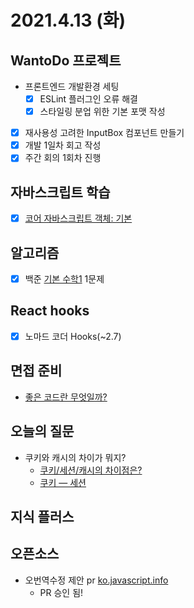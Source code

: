 # 2021.4.13 (화)

## WantoDo 프로젝트

- 프론트엔드 개발환경 세팅
  - [x] ESLint 플러그인 오류 해결
  - [x] 스타일링 분업 위한 기본 포맷 작성
- [x] 재사용성 고려한 InputBox 컴포넌트 만들기
- [x] 개발 1일차 회고 작성
- [x] 주간 회의 1회차 진행

## 자바스크립트 학습

- [x] [코어 자바스크립트 객체: 기본](https://ko.javascript.info/object-basics)

## 알고리즘

- [x] 백준 [기본 수학1](https://www.acmicpc.net/step/8) 1문제

## React hooks

- [x] 노마드 코더 Hooks(~2.7)

## 면접 준비

- [좋은 코드란 무엇일까?](https://jbee.io/etc/what-is-good-code/)

## 오늘의 질문

- 쿠키와 캐시의 차이가 뭐지?
  - [쿠키/세션/캐시의 차이점은?](https://ryusae.tistory.com/7)
  - [쿠키 — 세션](https://medium.com/@aksgh10230069/%EC%BF%A0%ED%82%A4-%EC%84%B8%EC%85%98-cb1b1463a867)

## 지식 플러스

## 오픈소스

- 오번역수정 제안 pr
  [ko.javascript.info](https://github.com/javascript-tutorial/ko.javascript.info)
  - PR 승인 됨!
